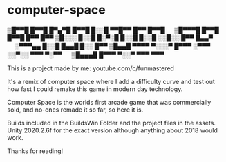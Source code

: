 # computer-space
▒█▀▀█ █▀▀█ █▀▄▀█ █▀▀█ █░░█ ▀▀█▀▀ █▀▀ █▀▀█ 　 ▒█▀▀▀█ █▀▀█ █▀▀█ █▀▀ █▀▀ 
▒█░░░ █░░█ █░▀░█ █░░█ █░░█ ░░█░░ █▀▀ █▄▄▀ 　 ░▀▀▀▄▄ █░░█ █▄▄█ █░░ █▀▀ 
▒█▄▄█ ▀▀▀▀ ▀░░░▀ █▀▀▀ ░▀▀▀ ░░▀░░ ▀▀▀ ▀░▀▀ 　 ▒█▄▄▄█ █▀▀▀ ▀░░▀ ▀▀▀ ▀▀▀

This is a project made by me: youtube.com/c/funmastered

It's a remix of computer space where I add a difficulty curve and test out how fast I could remake this game in modern day technology.

Computer Space is the worlds first arcade game that was commercially sold, and no-ones remade it so far, so here it is.

Builds included in the BuildsWin Folder and the project files in the assets. Unity 2020.2.6f for the exact version although anything about 2018 would work.

Thanks for reading!
